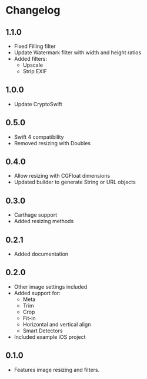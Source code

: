 # Changelog

## 1.1.0
* Fixed Filling filter
* Update Watermark filter with width and height ratios
* Added filters:
  * Upscale
  * Strip EXIF

## 1.0.0
* Update CryptoSwift

## 0.5.0
* Swift 4 compatibility
* Removed resizing with Doubles

## 0.4.0
* Allow resizing with CGFloat dimensions
* Updated builder to generate String or URL objects

## 0.3.0
* Carthage support
* Added resizing methods

## 0.2.1
* Added documentation

## 0.2.0
* Other image settings included
* Added support for:
  * Meta
  * Trim
  * Crop
  * Fit-in
  * Horizontal and vertical align
  * Smart Detectors
* Included example iOS project

## 0.1.0
* Features image resizing and filters.
